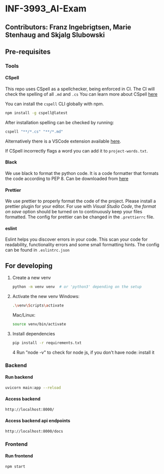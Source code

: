 # INF-3993_AI-Exam

## Contributors: Franz Ingebrigtsen, Marie Stenhaug and Skjalg Slubowski

## Pre-requisites

### Tools

#### CSpell

This repo uses CSpell as a spellchecker, being enforced in CI.
The CI will check the spelling of all `.md` and `.cs`
You can learn more about CSpell [here](https://cspell.org/docs/getting-started/)

You can install the `cspell` CLI globally with npm.

```bash
npm install -g cspell@latest
```

After installation spelling can be checked by running:

```bash
cspell "**/*.cs" "**/*.md"
```

Alternatively there is a VSCode extension available [here](https://marketplace.visualstudio.com/items?itemName=streetsidesoftware.code-spell-checker).

If CSpell incorrectly flags a word you can add it to `project-words.txt`.

#### Black

We use black to format the python code. It is a code formatter that formats the code according to PEP 8.
Can be downloaded from [here](https://marketplace.visualstudio.com/items/?itemName=ms-python.black-formatter)

#### Prettier

We use prettier to properly format the code of the project. Please install a prettier plugin for your editor.
For use with _Visual Studio Code_, the _format on save_ option should be turned on to continuously keep your files formatted.
The config for prettier can be changed in the `.prettierrc` file.

#### eslint

Eslint helps you discover errors in your code. This scan your code for readability, functionality errors and some small formatting hints.
The config can be found in `.eslintrc.json`

## For developing

1. Create a new venv

   ```bash
   python -m venv venv  # or 'python3' depending on the setup
   ```

2. Activate the new venv
   Windows:

   ```bash
   .\venv\Scripts\activate
   ```

   Mac/Linux:

   ```bash
   source venv/bin/activate
   ```

3. Install dependencies

   ```bash
   pip install -r requirements.txt
   ```

   4 Run "node -v" to check for node js, if you don't have node: install it

### Backend

#### Run backend

```bash
uvicorn main:app --reload
```

#### Access backend

```bash
http://localhost:8000/
```

#### Access backend api endpoints

```bash
http://localhost:8000/docs
```

### Frontend

#### Run frontend

```bash
npm start

```

